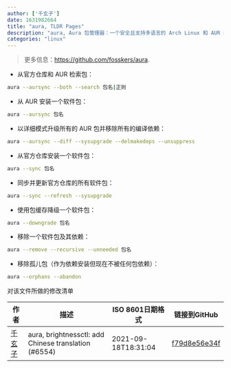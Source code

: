 ```yaml
---
author: ['千玄子']
date: 1631982664
title: "aura, TLDR Pages"
description: "aura, Aura 包管理器：一个安全且支持多语言的 Arch Linux 和 AUR 的包管理器。"
categories: "linux"
---
```

> 更多信息：<https://github.com/fosskers/aura>.

- 从官方仓库和 AUR 检索包：

```bash
aura --aursync --both --search 包名|正则
```

- 从 AUR 安装一个软件包：

```bash
aura --aursync 包名
```

- 以详细模式升级所有的 AUR 包并移除所有的编译依赖：

```bash
aura --aursync --diff --sysupgrade --delmakedeps --unsuppress
```

- 从官方仓库安装一个软件包：

```bash
aura --sync 包名
```

- 同步并更新官方仓库的所有软件包：

```bash
aura --sync --refresh --sysupgrade
```

- 使用包缓存降级一个软件包：

```bash
aura --downgrade 包名
```

- 移除一个软件包及其依赖：

```bash
aura --remove --recursive --unneeded 包名
```

- 移除孤儿包（作为依赖安装但现在不被任何包依赖）：

```bash
aura --orphans --abandon
```
对该文件所做的修改清单


作者 | 描述 | ISO 8601日期格式 | 链接到GitHub
------|-----|-----|-----
[千玄子](mailto:ownbyzjuyk@gmail.com) | aura, brightnessctl: add Chinese translation (#6554) | 2021-09-18T18:31:04 | [f79d8e56e34f](https://github.com/tldr-pages/tldr/commit/f79d8e56e34f82ff4119e561902040fac6ed4c77)


